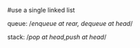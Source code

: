 #use a single linked list

queue: /*enqueue at rear, dequeue at head*/

stack: /*pop at head,push at head*/
